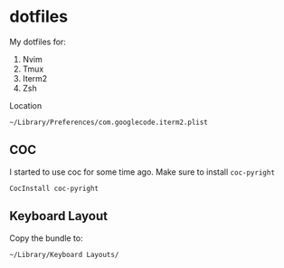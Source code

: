 # dotfiles

My dotfiles for:
   1. Nvim
   2. Tmux
   3. Iterm2
   4. Zsh


Location
```
~/Library/Preferences/com.googlecode.iterm2.plist
```

## COC

I started to use coc for some time ago. Make sure to install `coc-pyright`


```
CocInstall coc-pyright
```

## Keyboard Layout

Copy the bundle to:
```
~/Library/Keyboard Layouts/
```
